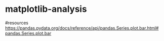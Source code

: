# matplotlib-analysis

#resources
https://pandas.pydata.org/docs/reference/api/pandas.Series.plot.bar.html#pandas.Series.plot.bar
